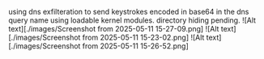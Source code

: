 using dns exfilteration to send keystrokes encoded in base64 in the dns query name using loadable kernel modules.
directory hiding pending.
![Alt text][./images/Screenshot from 2025-05-11 15-27-09.png]
![Alt text][./images/Screenshot from 2025-05-11 15-23-02.png]
![Alt text][./images/Screenshot from 2025-05-11 15-26-52.png]
